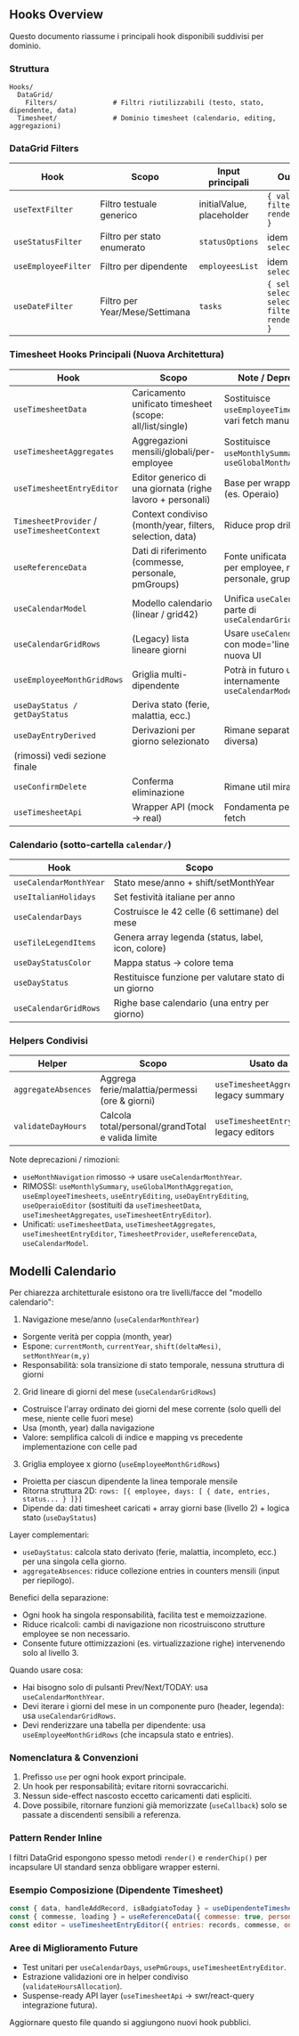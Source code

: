 ## Hooks Overview

Questo documento riassume i principali hook disponibili suddivisi per dominio.

### Struttura
```
Hooks/
  DataGrid/
    Filters/              # Filtri riutilizzabili (testo, stato, dipendente, data)
  Timesheet/              # Dominio timesheet (calendario, editing, aggregazioni)
```

### DataGrid Filters
| Hook | Scopo | Input principali | Output chiave |
|------|-------|------------------|---------------|
| `useTextFilter` | Filtro testuale generico | initialValue, placeholder | `{ value, setValue, filterFn, render, renderChip, clear }` |
| `useStatusFilter` | Filtro per stato enumerato | `statusOptions` | idem + `selectedStatuses` |
| `useEmployeeFilter` | Filtro per dipendente | `employeesList` | idem + `selectedEmployeeId` |
| `useDateFilter` | Filtro per Year/Mese/Settimana | `tasks` | `{ selectedYear, selectedMonth, selectedWeek, filterFn, render, renderChip, clear }` |

### Timesheet Hooks Principali (Nuova Architettura)
| Hook | Scopo | Note / Deprecazioni |
|------|-------|---------------------|
| `useTimesheetData` | Caricamento unificato timesheet (scope: all/list/single) | Sostituisce `useEmployeeTimesheets` + vari fetch manuali |
| `useTimesheetAggregates` | Aggregazioni mensili/globali/per-employee | Sostituisce `useMonthlySummary` + `useGlobalMonthAggregation` |
| `useTimesheetEntryEditor` | Editor generico di una giornata (righe lavoro + personali) | Base per wrapper specifici (es. Operaio) |
| `TimesheetProvider` / `useTimesheetContext` | Context condiviso (month/year, filters, selection, data) | Riduce prop drilling |
| `useReferenceData` | Dati di riferimento (commesse, personale, pmGroups) | Fonte unificata (commesse per employee, mappa personale, gruppi PM) |
| `useCalendarModel` | Modello calendario (linear / grid42) | Unifica `useCalendarDays` + parte di `useCalendarGridRows` |
| `useCalendarGridRows` | (Legacy) lista lineare giorni | Usare `useCalendarModel` con mode='linear' per nuova UI |
| `useEmployeeMonthGridRows` | Griglia multi-dipendente | Potrà in futuro usare internamente `useCalendarModel` |
| `useDayStatus / getDayStatus` | Deriva stato (ferie, malattia, ecc.) |  |
| `useDayEntryDerived` | Derivazioni per giorno selezionato | Rimane separato (funzione diversa) |
| (rimossi) vedi sezione finale |  |  |
| `useConfirmDelete` | Conferma eliminazione | Rimane util mirato |
| `useTimesheetApi` | Wrapper API (mock → real) | Fondamenta per layer fetch |

### Calendario (sotto-cartella `calendar/`)
| Hook | Scopo |
|------|-------|
| `useCalendarMonthYear` | Stato mese/anno + shift/setMonthYear |
| `useItalianHolidays` | Set festività italiane per anno |
| `useCalendarDays` | Costruisce le 42 celle (6 settimane) del mese |
| `useTileLegendItems` | Genera array legenda (status, label, icon, colore) |
| `useDayStatusColor` | Mappa status → colore tema |
| `useDayStatus` | Restituisce funzione per valutare stato di un giorno |
| `useCalendarGridRows` | Righe base calendario (una entry per giorno) |

### Helpers Condivisi
| Helper | Scopo | Usato da |
|--------|-------|----------|
| `aggregateAbsences` | Aggrega ferie/malattia/permessi (ore & giorni) | `useTimesheetAggregates`, legacy summary |
| `validateDayHours` | Calcola total/personal/grandTotal e valida limite | `useTimesheetEntryEditor`, legacy editors |

Note deprecazioni / rimozioni:
- `useMonthNavigation` rimosso → usare `useCalendarMonthYear`.
- RIMOSSI: `useMonthlySummary`, `useGlobalMonthAggregation`, `useEmployeeTimesheets`, `useEntryEditing`, `useDayEntryEditing`, `useOperaioEditor` (sostituiti da `useTimesheetData`, `useTimesheetAggregates`, `useTimesheetEntryEditor`).
- Unificati: `useTimesheetData`, `useTimesheetAggregates`, `useTimesheetEntryEditor`, `TimesheetProvider`, `useReferenceData`, `useCalendarModel`.

## Modelli Calendario

Per chiarezza architetturale esistono ora tre livelli/facce del "modello calendario":

1. Navigazione mese/anno (`useCalendarMonthYear`)
  - Sorgente verità per coppia (month, year)
  - Espone: `currentMonth`, `currentYear`, `shift(deltaMesi)`, `setMonthYear(m,y)`
  - Responsabilità: sola transizione di stato temporale, nessuna struttura di giorni

2. Grid lineare di giorni del mese (`useCalendarGridRows`)
  - Costruisce l'array ordinato dei giorni del mese corrente (solo quelli del mese, niente celle fuori mese)
  - Usa (month, year) dalla navigazione
  - Valore: semplifica calcoli di indice e mapping vs precedente implementazione con celle pad

3. Griglia employee x giorno (`useEmployeeMonthGridRows`)
  - Proietta per ciascun dipendente la linea temporale mensile
  - Ritorna struttura 2D: `rows: [{ employee, days: [ { date, entries, status... } ]}]`
  - Dipende da: dati timesheet caricati + array giorni base (livello 2) + logica stato (`useDayStatus`)

Layer complementari:
- `useDayStatus`: calcola stato derivato (ferie, malattia, incompleto, ecc.) per una singola cella giorno.
- `aggregateAbsences`: riduce collezione entries in counters mensili (input per riepilogo).

Benefici della separazione:
- Ogni hook ha singola responsabilità, facilita test e memoizzazione.
- Riduce ricalcoli: cambi di navigazione non ricostruiscono strutture employee se non necessario.
- Consente future ottimizzazioni (es. virtualizzazione righe) intervenendo solo al livello 3.

Quando usare cosa:
- Hai bisogno solo di pulsanti Prev/Next/TODAY: usa `useCalendarMonthYear`.
- Devi iterare i giorni del mese in un componente puro (header, legenda): usa `useCalendarGridRows`.
- Devi renderizzare una tabella per dipendente: usa `useEmployeeMonthGridRows` (che incapsula stato e entries).

### Nomenclatura & Convenzioni
1. Prefisso `use` per ogni hook export principale.
2. Un hook per responsabilità; evitare ritorni sovraccarichi.
3. Nessun side-effect nascosto eccetto caricamenti dati espliciti.
4. Dove possibile, ritornare funzioni già memorizzate (`useCallback`) solo se passate a discendenti sensibili a referenza.

### Pattern Render Inline
I filtri DataGrid espongono spesso metodi `render()` e `renderChip()` per incapsulare UI standard senza obbligare wrapper esterni.

### Esempio Composizione (Dipendente Timesheet)
```jsx
const { data, handleAddRecord, isBadgiatoToday } = useDipendenteTimesheetData(projectsMock);
const { commesse, loading } = useReferenceData({ commesse: true, personale: false, pmGroups: false, employeeId });
const editor = useTimesheetEntryEditor({ entries: records, commesse, onSave: (next) => onAddRecord(selectedDay, next, true) });
```

### Aree di Miglioramento Future
- Test unitari per `useCalendarDays`, `usePmGroups`, `useTimesheetEntryEditor`.
- Estrazione validazioni ore in helper condiviso (`validateHoursAllocation`).
- Suspense-ready API layer (`useTimesheetApi` -> swr/react-query integrazione futura).

Aggiornare questo file quando si aggiungono nuovi hook pubblici.
